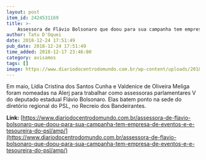 ```yaml
---
layout: post
item_id: 2424531169
title: >-
    Assessora de Flávio Bolsonaro que doou para sua campanha tem empresa de eventos e é tesoureira do PSL
author: Tatu D'Oquei
date: 2018-12-24 17:51:49
pub_date: 2018-12-24 17:51:49
time_added: 2018-12-17 23:46:00
category: avisamos
tags: []
image: https://www.diariodocentrodomundo.com.br/wp-content/uploads/2018/12/val-meliga-2.jpg
---
```


Em maio, Lídia Cristina dos Santos Cunha e Valdenice de Oliveira Meliga foram nomeadas na Alerj para trabalhar como assessoras parlamentares V do deputado estadual Flávio Bolsonaro. Elas batem ponto na sede do diretório regional do PSL, no Recreio dos Bandeirantes.

**Link:** [https://www.diariodocentrodomundo.com.br/assessora-de-flavio-bolsonaro-que-doou-para-sua-campanha-tem-empresa-de-eventos-e-e-tesoureira-do-psl/amp/](https://www.diariodocentrodomundo.com.br/assessora-de-flavio-bolsonaro-que-doou-para-sua-campanha-tem-empresa-de-eventos-e-e-tesoureira-do-psl/amp/)

